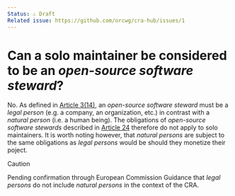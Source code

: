 ```yaml
---
Status: ⚠️ Draft
Related issue: https://github.com/orcwg/cra-hub/issues/1
---
```


# Can a solo maintainer be considered to be an _open-source software steward_?

No. As defined in [Article 3(14)][], an _open-source software steward_ must be a _legal person_ (e.g. a company, an organization, etc.) in contrast with a _natural person_ (i.e. a human being). The obligations of _open-source software stewards_ described in [Article 24][] therefore do not apply to solo maintainers. It is worth noting however, that _natural persons_ are subject to the same obligations as _legal persons_ would be should they monetize their poject.

> [!CAUTION]
> Pending confirmation through European Commission Guidance that _legal persons_ do not include _natural persons_ in the context of the CRA.

[Article 3(14)]: https://eur-lex.europa.eu/legal-content/EN/TXT/HTML/?uri=OJ:L_202402847#art_3
[Article 24]: https://eur-lex.europa.eu/legal-content/EN/TXT/HTML/?uri=OJ:L_202402847#art_24
